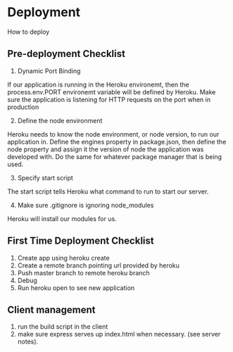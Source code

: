 # Deployment

How to deploy

## Pre-deployment Checklist

1. Dynamic Port Binding

If our application is running in the Heroku environemt, then the
process.env.PORT environemt variable will be defined by Heroku. Make sure
the application is listening for HTTP requests on the port when in production

2. Define the node environment

Heroku needs to know the node environment, or node version, to run our application in.
Define the engines property in package.json, then define the node property and assign
it the version of node the application was developed with. Do the same for whatever
package manager that is being used.

3. Specify start script

The start script tells Heroku what command to run to start our server.

4. Make sure .gitignore is ignoring node_modules

Heroku will install our modules for us.


## First Time Deployment Checklist

1. Create app using heroku create
2. Create a remote branch pointing url provided by heroku
3. Push master branch to remote heroku branch
4. Debug
5. Run heroku open to see new application

## Client management

1. run the build script in the client
2. make sure express serves up index.html when necessary. (see server notes).